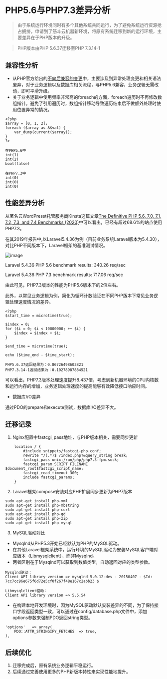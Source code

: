 # PHP5.6与PHP7.3差异分析

> 由于系统运行环境同时有多个其他系统共同运行，为了避免系统运行资源抢占拥挤，申请到了筋斗云机器新环境，将原有系统迁移到新的运行环境，主要差异在于PHP版本的升级。

> PHP版本由PHP 5.6.37迁移至PHP 7.3.14-1

## 兼容性分析
- 从PHP官方给出的[不向后兼容的变更](https://www.php.net/manual/zh/migration70.incompatible.php)中，主要涉及到异常处理变更和相关语法废弃，对于业务逻辑以及数据库相关流程，与PHP5.6兼容，业务逻辑无需改动，即可平滑升级。
- 关于业务逻辑中使用频率非常高的foreach的方面，foreach遍历时不再修改数组指针。避免了引用遍历时，数组指针移动导致遍历结束后不做额外处理时使用位置异常的情况。
```
<?php
$array = [0, 1, 2];
foreach ($array as &$val) {
    var_dump(current($array));
}
?>

在PHP5.6中
int(1)
int(2)
bool(false)

在PHP7.3中
int(0)
int(0)
int(0)
```

## 性能差异分析
从著名云WordPresst托管服务商Kinsta这篇文章[The Definitive PHP 5.6, 7.0, 7.1, 7.2, 7.3, and 7.4 Benchmarks (2020)](https://kinsta.com/blog/php-benchmarks/)中可以看出，已经有超过68.6%的站点使用PHP7.3。

在其2019年报告中,以Laravel5.4.36为例（目前业务系统Laravel版本为5.4.30），对比PHP不同版本下，Laravel框架的基准测试情况。

![image](https://wiredgorilla.com/wp-content/uploads/2018/12/the-definitive-php-5-6-7-0-7-1-7-2-7-3-benchmarks-2019-20.png)


Laravel 5.4.36 PHP 5.6 benchmark results: 340.26 req/sec

Laravel 5.4.36 PHP 7.3 benchmark results: 717.06 req/sec

由此可见，PHP7.3版本的性能为PHP5.6版本下的2倍左右。

此外，以常见业务逻辑为例，简化为循环计数验证在不同PHP版本下常见业务逻辑处理速度情况的差异。
```
<?php
$start_time = microtime(true);
 
$index = 0;
for ($i = 0; $i < 10000000; ++ $i) {
    $index = $index + $i;
}
 
$end_time = microtime(true);
 
echo ($time_end - $time_start);

PHP5.6.37返回结果为：0.86726498603821
PHP7.3.14-1返回结果为：0.10278987884521
```

可以看出，PHP7.3版本处理速度提升8.437倍，考虑到新机器环境的CPU内核数和运行内存的增加，业务逻辑处理速度的提高能够有效降低接口响应时间。


- 数据库I/O差异

通过PDO的prepare和execute测试，数据库I/O差异不大。


## 迁移记录
1. Nginx配置中fastcgi_pass地址，与PHP版本相关，需要同步更新

```
    location / {
        #include snippets/fastcgi-php.conf;
        rewrite ^/(.*)$ /index.php?&query_string break;
        fastcgi_pass unix:/run/php/php7.3-fpm.sock;
        fastcgi_param SCRIPT_FILENAME $document_root$fastcgi_script_name;
        fastcgi_read_timeout 300;
        include fastcgi_params;
    }
```

2. Laravel框架compose安装对应PHP扩展同步更新为PHP7版本

```
sudo apt-get install php-xml
sudo apt-get install php-mbstring
sudo apt-get install php-curl
sudo apt-get install php-gd
sudo apt-get install php-zip
sudo apt-get install php-mysql
```

3. MySQL驱动对比
  - Mysqlnd从PHP5.3开始已经默认为PHP的MySQL驱动。
  - 在其他Laravel框架系统中，运行环境的MySQL驱动为安装MySQL客户端对应版本（Libmysqlclient），而非Mysqlnd。
  - 两者区别在于Mysqlnd可以获取到数值类型，自动返回对应的类型参数。
```
Mysqlnd驱动：
Client API library version => mysqlnd 5.0.12-dev - 20150407 - $Id: 7cc7cc96e675f6d72e5cf0f267f48e167c2abb23 $

Libmysqlclient驱动：
Client API library version => 5.5.54
```

- 在构建本地开发环境时，因为MySQL驱动默认安装差异的不同，为了保持接口字段返回类型一致，可以通过在config/database.php文件中，添加options参数来强制PDO返回string类型。
```
'options'   => array(
    PDO::ATTR_STRINGIFY_FETCHES  => true,
),
```

## 后续优化
1. 迁移完成后，原有系统业务逻辑平稳运行。
2. 后续通过完善使用更多的PHP新版本特性来实现性能地提升。
